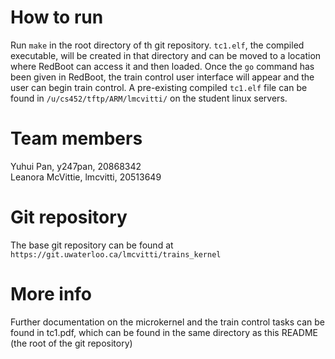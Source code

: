 # How to run
Run `make` in the root directory of th  git repository. `tc1.elf`, the compiled executable, will be created in that directory and can be moved to a location where RedBoot can access it and then loaded. Once the `go` command has been given in RedBoot, the train control user interface will appear and the user can begin train control. 
A pre-existing compiled `tc1.elf` file can be found in `/u/cs452/tftp/ARM/lmcvitti/` on the student linux servers.

# Team members  
Yuhui Pan, y247pan, 20868342  
Leanora McVittie, lmcvitti, 20513649

# Git repository
The base git repository can be found at `https://git.uwaterloo.ca/lmcvitti/trains_kernel`

# More info
Further documentation on the microkernel and the train control tasks can be found in tc1.pdf, which can be found in the same directory as this README (the root of the git repository) 
